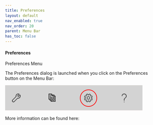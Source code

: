 ```yaml
---
title: Preferences
layout: default
nav_enabled: true
nav_order: 20
parent: Menu Bar
has_toc: false
---
```

#### Preferences
Preferences Menu

The Preferences dialog is launched when you click on the Preferences button on the Menu Bar:

![](../media/Prefences-CommandBar-Button.png)


More information can be found here:
